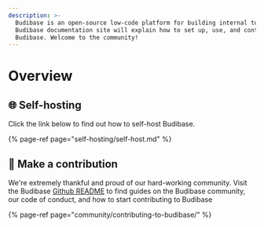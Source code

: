 ```yaml
---
description: >-
  Budibase is an open-source low-code platform for building internal tools. The
  Budibase documentation site will explain how to set up, use, and contribute to
  Budibase. Welcome to the community!
---
```


# Overview

## 🌐 Self-hosting

Click the link below to find out how to self-host Budibase.

{% page-ref page="self-hosting/self-host.md" %}

## 👐 Make a contribution

We're extremely thankful and proud of our hard-working community. Visit the Budibase [Github README](https://github.com/Budibase/budibase/blob/master/README.md) to find guides on the Budibase community, our code of conduct, and how to start contributing to Budibase

{% page-ref page="community/contributing-to-budibase/" %}



